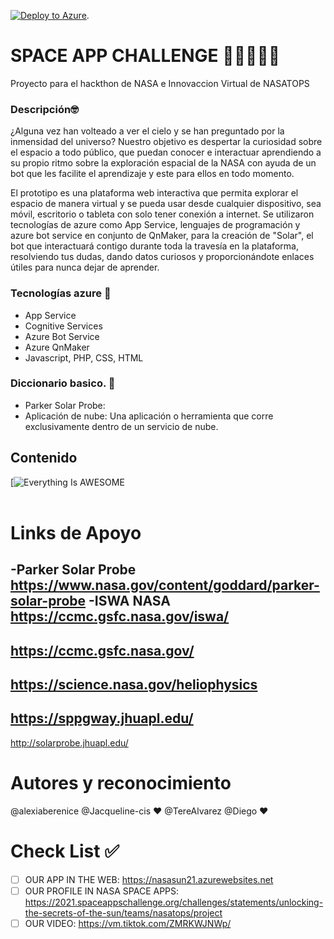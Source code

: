 [![Deploy to Azure](http://azuredeploy.net/deploybutton.png)](https://azuredeploy.net/). 


# SPACE APP CHALLENGE 🚀🚀🚀🚀🚀
Proyecto para el hackthon de NASA e Innovaccion Virtual de NASATOPS
  
### Descripción🤓
¿Alguna vez han volteado a ver el cielo y se han preguntado por la inmensidad del universo? Nuestro objetivo es despertar la curiosidad sobre el espacio a todo público, que puedan conocer e interactuar aprendiendo a su propio ritmo sobre la exploración espacial de la NASA con ayuda de un bot que les facilite el aprendizaje y este para ellos en todo momento.

El prototipo es una plataforma web interactiva que permita explorar el espacio de manera virtual y se pueda usar desde cualquier dispositivo, sea móvil, escritorio o tableta con solo tener conexión a internet. Se utilizaron tecnologías de azure como App Service, lenguajes de programación y azure bot service en conjunto de QnMaker, para la creación de "Solar", el bot que interactuará contigo durante toda la travesía en la plataforma, resolviendo tus dudas, dando datos curiosos y proporcionándote enlaces útiles para nunca dejar de aprender.

### Tecnologías azure 🔹
- App Service
- Cognitive Services
- Azure Bot Service
- Azure QnMaker
- Javascript, PHP, CSS, HTML

### Diccionario basico. 🤙
	 
- Parker Solar Probe: 
- Aplicación de nube: Una aplicación o herramienta que corre exclusivamente dentro de un servicio de nube.
	 
##  Contenido
[![Everything Is AWESOME](https://youtu.be/https://youtu.be/dEZUfyogQAA "Everything Is AWESOME")
<br><br>
</div>


# Links de Apoyo
-Parker Solar Probe 
https://www.nasa.gov/content/goddard/parker-solar-probe
-ISWA NASA
https://ccmc.gsfc.nasa.gov/iswa/
-
https://ccmc.gsfc.nasa.gov/
-
https://science.nasa.gov/heliophysics
-
https://sppgway.jhuapl.edu/
-
http://solarprobe.jhuapl.edu/

# Autores y reconocimiento 

@alexiaberenice
@Jacqueline-cis ❤️
@TereAlvarez 
@Diego  ❤️

# Check List ✅
- [ ] OUR APP IN THE WEB: 
https://nasasun21.azurewebsites.net
- [ ] OUR PROFILE IN NASA SPACE APPS: 
https://2021.spaceappschallenge.org/challenges/statements/unlocking-the-secrets-of-the-sun/teams/nasatops/project
- [ ] OUR VIDEO: 
https://vm.tiktok.com/ZMRKWJNWp/ 
